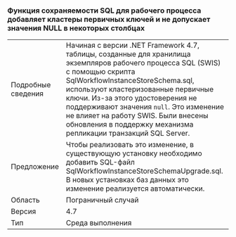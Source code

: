 ### <a name="workflow-sql-persistence-adds-primary-key-clusters-and-disallows-null-values-in-some-columns"></a>Функция сохраняемости SQL для рабочего процесса добавляет кластеры первичных ключей и не допускает значения NULL в некоторых столбцах

|   |   |
|---|---|
|Подробные сведения|Начиная с версии .NET Framework 4.7, таблицы, созданные для хранилища экземпляров рабочего процесса SQL (SWIS) с помощью скрипта SqlWorkflowInstanceStoreSchema.sql, используют кластеризованные первичные ключи. Из-за этого удостоверения не поддерживают значения <code>null</code>. Это изменение не влияет на работу SWIS. Были внесены обновления в поддержку механизма репликации транзакций SQL Server.|
|Предложение|Чтобы реализовать это изменение, в существующую установку необходимо добавить SQL-файл SqlWorkflowInstanceStoreSchemaUpgrade.sql. В новых установках баз данных это изменение реализуется автоматически.|
|Область|Пограничный случай|
|Версия|4.7|
|Тип|Среда выполнения|

